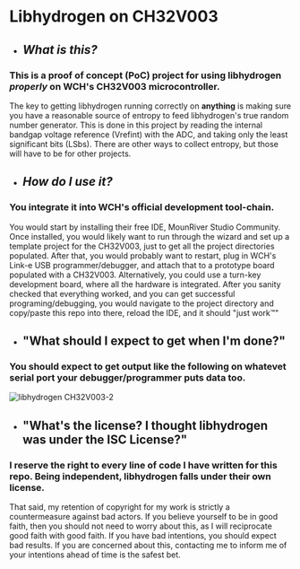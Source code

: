 # Libhydrogen on CH32V003

- ## *What is this?*

### This is a proof of concept (PoC) project for using libhydrogen *properly* on WCH's CH32V003 microcontroller. 

The key to getting libhydrogen running correctly on **anything** is making sure you have a reasonable source of entropy to feed libhydrogen's true random number generator. This is done in this project by reading the internal bandgap voltage reference (Vrefint) with the ADC, and taking only the least significant bits (LSbs). There are other ways to collect entropy, but those will have to be for other projects.

- ## *How do I use it?*

### You integrate it into WCH's official development tool-chain. 

You would start by installing their free IDE, MounRiver Studio Community. Once installed, you would likely want to run through the wizard and set up a template project for the CH32V003, just to get all the project directories populated. After that, you would probably want to restart, plug in WCH's Link-e USB programmer/debugger, and attach that to a prototype board populated with a CH32V003. Alternatively, you could use a turn-key development board, where all the hardware is integrated. After you sanity checked that everything worked, and you can get successful programing/debugging, you would navigate to the project directory and copy/paste this repo into there, reload the IDE, and it should "just work™"

- ## "What should I expect to get when I'm done?"

### You should expect to get output like the following on whatevet serial port your debugger/programmer puts data too.

![libhydrogen CH32V003-2](https://github.com/CharlesScoville/CH32V003F4P6-libhydrogen-PoC/assets/25935564/b0f7b255-5877-4219-bc1f-b72b5aa7712b)

- ## "What's the license? I thought libhydrogen was under the ISC License?"

### I reserve the right to every line of code I have written for this repo. Being independent, libhydrogen falls under their own license.

That said, my retention of copyright for my work is strictly a countermeasure against bad actors. If you believe yourself to be in good faith, then you should not need to worry about this, as I will reciprocate good faith with good faith. If you have bad intentions, you should expect bad results. If you are concerned about this, contacting me to inform me of your intentions ahead of time is the safest bet.
